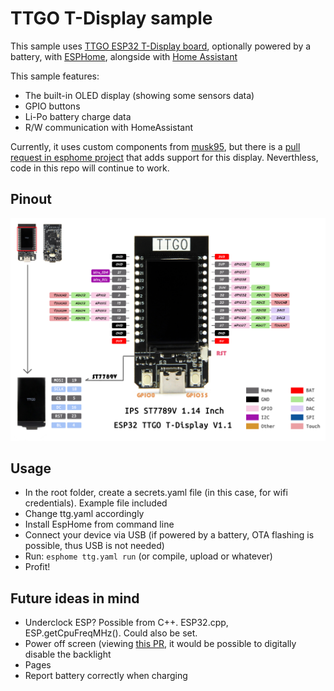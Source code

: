 # TTGO T-Display sample

This sample uses [TTGO ESP32 T-Display board](https://github.com/Xinyuan-LilyGO/TTGO-T-Display), optionally powered by a battery, with [ESPHome](https://esphome.io/), alongside with [Home Assistant](https://www.home-assistant.io/)

This sample features:
- The built-in OLED display (showing some sensors data)
- GPIO buttons
- Li-Po battery charge data
- R/W communication with HomeAssistant

Currently, it uses custom components from [musk95](https://github.com/musk95/esphome), but there is a [pull request in esphome project](https://github.com/esphome/esphome/pull/918) that adds support for this display. Neverthless, code in this repo will continue to work.

## Pinout

![Pin map](pinmap.jpg)

## Usage

- In the root folder, create a secrets.yaml file (in this case, for wifi credentials). Example file included
- Change ttg.yaml accordingly
- Install EspHome from command line
- Connect your device via USB (if powered by a battery, OTA flashing is possible, thus USB is not needed)
- Run: `esphome ttg.yaml run` (or compile, upload or whatever)
- Profit!

## Future ideas in mind

- Underclock ESP? Possible from C++. ESP32.cpp, ESP.getCpuFreqMHz(). Could also be set.
- Power off screen (viewing [this PR](https://github.com/esphome/esphome/pull/918/files), it would be possible to digitally disable the backlight
- Pages
- Report battery correctly when charging